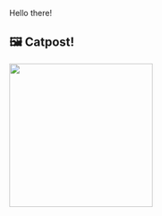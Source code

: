 Hello there!



## 🖼️ Catpost!

<sub>
    <img src="https://cdn2.thecatapi.com/images/iOMwRHR15.jpg" height="256">
</sub>

